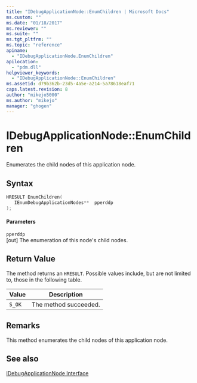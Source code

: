 ```yaml
---
title: "IDebugApplicationNode::EnumChildren | Microsoft Docs"
ms.custom: ""
ms.date: "01/18/2017"
ms.reviewer: ""
ms.suite: ""
ms.tgt_pltfrm: ""
ms.topic: "reference"
apiname: 
  - "IDebugApplicationNode.EnumChildren"
apilocation: 
  - "pdm.dll"
helpviewer_keywords: 
  - "IDebugApplicationNode::EnumChildren"
ms.assetid: d79b362b-23d5-4a5e-a214-5a78618eaf71
caps.latest.revision: 8
author: "mikejo5000"
ms.author: "mikejo"
manager: "ghogen"
---
```

# IDebugApplicationNode::EnumChildren
Enumerates the child nodes of this application node.  
  
## Syntax  
  
```cpp
HRESULT EnumChildren(  
   IEnumDebugApplicationNodes**  pperddp  
);  
```  
  
#### Parameters  
 `pperddp`  
 [out] The enumeration of this node's child nodes.  
  
## Return Value  
 The method returns an `HRESULT`. Possible values include, but are not limited to, those in the following table.  
  
|Value|Description|  
|-----------|-----------------|  
|`S_OK`|The method succeeded.|  
  
## Remarks  
 This method enumerates the child nodes of this application node.  
  
## See also  
 [IDebugApplicationNode Interface](../../winscript/reference/idebugapplicationnode-interface.md)